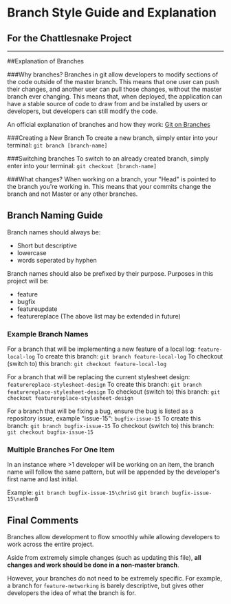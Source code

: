 # Branch Style Guide and Explanation
## For the Chattlesnake Project
---
##Explanation of Branches

###Why branches?
    Branches in git allow developers to modify sections of the code outside of the master branch. This means that one user can push their changes, and another user can pull those changes, without the master branch ever changing.
    This means that, when deployed, the application can have a stable source of code to draw from and be installed by users or developers, but developers can still modify the code.

An official explanation of branches and how they work: [Git on Branches](https://git-scm.com/book/en/v1/Git-Branching-What-a-Branch-is)

###Creating a New Branch
To create a new branch, simply enter into your terminal:
`git branch [branch-name]`

###Switching branches
To switch to an already created branch, simply enter into your terminal:
`git checkout [branch-name]`

###What changes?
When working on a branch, your "Head" is pointed to the branch you're working in. This means that your commits change the branch and not Master or any other branches.

## Branch Naming Guide
Branch names should always be:
- Short but descriptive
- lowercase
- words seperated by hyphen

Branch names should also be prefixed by their purpose. Purposes in this project will be:
- feature
- bugfix
- featureupdate
- featurereplace
(The above list may be extended in future)

### Example Branch Names
For a branch that will be implementing a new feature of a local log:
`feature-local-log`
To create this branch:
`git branch feature-local-log`
To checkout (switch to) this branch:
`git checkout feature-local-log`

For a branch that will be replacing the current stylesheet design:
`featurereplace-stylesheet-design`
To create this branch:
`git branch featurereplace-stylesheet-design`
To checkout (switch to) this branch:
`git checkout featurereplace-stylesheet-design`

For a branch that will be fixing a bug, ensure the bug is listed as a repository issue, example "issue-15":
`bugfix-issue-15`
To create this branch:
`git branch bugfix-issue-15`
To checkout (switch to) this branch:
`git checkout bugfix-issue-15`

### Multiple Branches For One Item
In an instance where >1 developer will be working on an item, the branch name will follow the same pattern, but will be appended by the developer's first name and last initial.

Example:
`git branch bugfix-issue-15\chrisG`
`git branch bugfix-issue-15\nathanB`

## Final Comments
Branches allow development to flow smoothly while allowing developers to work across the entire project.

Aside from extremely simple changes (such as updating this file), **all changes and work should be done in a non-master branch**.

However, your branches do not need to be extremely specific. For example, a branch for `feature-networking` is barely descriptive, but gives other developers the idea of what the branch is for.

